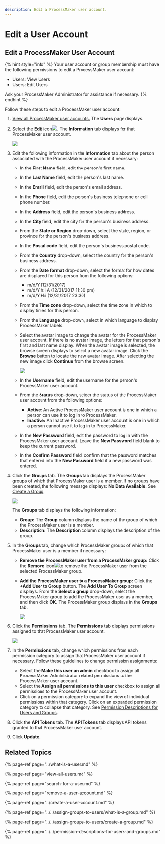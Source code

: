 ```yaml
---
description: Edit a ProcessMaker user account.
---
```


# Edit a User Account

## Edit a ProcessMaker User Account

{% hint style="info" %}
Your user account or group membership must have the following permissions to edit a ProcessMaker user account:

* Users: View Users
* Users: Edit Users

Ask your ProcessMaker Administrator for assistance if necessary.
{% endhint %}

Follow these steps to edit a ProcessMaker user account:

1. [View all ProcessMaker user accounts.](view-all-users.md) The **Users** page displays.
2. Select the **Edit** icon![](../../../.gitbook/assets/edit-icon.png). The **Information** tab displays for that ProcessMaker user account.  

   ![](../../../.gitbook/assets/edit-user-information-tab-admin.png)

3. Edit the following information in the **Information** tab about the person associated with the ProcessMaker user account if necessary:
   * In the **First Name** field, edit the person's first name.
   * In the **Last Name** field, edit the person's last name.
   * In the **Email** field, edit the person's email address.
   * In the **Phone** field, edit the person's business telephone or cell phone number.
   * In the **Address** field, edit the person's business address.
   * In the **City** field, edit the city for the person's business address.
   * From the **State or Region** drop-down, select the state, region, or province for the person's business address.
   * In the **Postal code** field, edit the person's business postal code.
   * From the **Country** drop-down, select the country for the person's business address.
   * From the **Date format** drop-down, select the format for how dates are displayed for this person from the following options:
     * m/d/Y \(12/31/2017\)
     * m/d/Y h:i A \(12/31/2017 11:30 pm\)
     * m/d/Y H:i \(12/31/2017 23:30\)
   * From the **Time zone** drop-down, select the time zone in which to display times for this person.
   * From the **Language** drop-down, select in which language to display ProcessMaker labels.
   * Select the avatar image to change the avatar for the ProcessMaker user account. If there is no avatar image, the letters for that person's first and last name display. When the avatar image is selected, the browse screen displays to select a new avatar image. Click the **Browse** button to locate the new avatar image. After selecting the new image click **Continue** from the browse screen.  

     ![](../../../.gitbook/assets/browse-avatar-edit-user-information-tab-admin.png)

   * In the **Username** field, edit the username for the person's ProcessMaker user account.
   * From the **Status** drop-down, select the status of the ProcessMaker user account from the following options:
     * **Active:** An Active ProcessMaker user account is one in which a person can use it to log in to ProcessMaker.
     * **Inactive:** An Inactive ProcessMaker user account is one in which a person cannot use it to log in to ProcessMaker.
   * In the **New Password** field, edit the password to log in with the ProcessMaker user account. Leave the **New Password** field blank to keep the current password.
   * In the **Confirm Password** field, confirm that the password matches that entered into the **New Password** field if a new password was entered.
4. Click the **Groups** tab. The **Groups** tab displays the ProcessMaker [groups](../../assign-groups-to-users/what-is-a-group.md) of which that ProcessMaker user is a member. If no groups have been created, the following message displays: **No Data Available**. See [Create a Group](../../assign-groups-to-users/create-a-group.md#create-a-processmaker-group).  

   ![](../../../.gitbook/assets/groups-tab-edit-user-admin.png)

   The **Groups** tab displays the following information:

   * **Group:** The **Group** column displays the name of the group of which the ProcessMaker user is a member.
   * **Description:** The **Description** column displays the description of the group.

5. In the **Groups** tab, change which ProcessMaker groups of which that ProcessMaker user is a member if necessary:
   * **Remove the ProcessMaker user from a ProcessMaker group:** Click the **Remove** icon![](../../../.gitbook/assets/trash-icon-process-modeler-processes.png)to remove the ProcessMaker user from the selected ProcessMaker group.
   * **Add the ProcessMaker user to a ProcessMaker group:** Click the **+Add User to Group** button. The **Add User To Group** screen displays. From the **Select a group** drop-down, select the ProcessMaker group to add the ProcessMaker user as a member, and then click **OK**. The ProcessMaker group displays in the **Groups** tab.  

     ![](../../../.gitbook/assets/add-user-to-group-screen-edit-user-groups-tab-admin.png)
6. Click the **Permissions** tab. The **Permissions** tab displays permissions assigned to that ProcessMaker user account.  

   ![](../../../.gitbook/assets/permissions-tab-edit-user-admin.png)

7. In the **Permissions** tab, change which permissions from each permission category to assign that ProcessMaker user account if necessary. Follow these guidelines to change permission assignments:
   * Select the **Make this user an admin** checkbox to assign all ProcessMaker Administrator related permissions to the ProcessMaker user account.
   * Select the **Assign all permissions to this user** checkbox to assign all permissions to the ProcessMaker user account.
   * Click on a permission category to expand the view of individual permissions within that category. Click on an expanded permission category to collapse that category. See [Permission Descriptions for Users and Groups](../../permission-descriptions-for-users-and-groups.md).
8. Click the **API Tokens** tab. The **API Tokens** tab displays API tokens granted to that ProcessMaker user account.
9. Click **Update**.

## Related Topics

{% page-ref page="../what-is-a-user.md" %}

{% page-ref page="view-all-users.md" %}

{% page-ref page="search-for-a-user.md" %}

{% page-ref page="remove-a-user-account.md" %}

{% page-ref page="../create-a-user-account.md" %}

{% page-ref page="../../assign-groups-to-users/what-is-a-group.md" %}

{% page-ref page="../../assign-groups-to-users/create-a-group.md" %}

{% page-ref page="../../permission-descriptions-for-users-and-groups.md" %}

